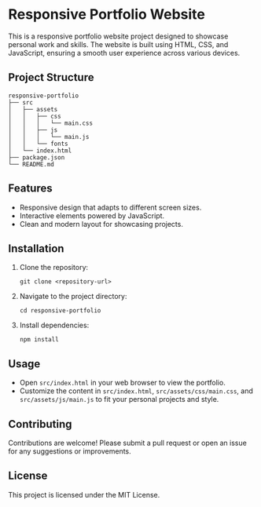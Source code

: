 # Responsive Portfolio Website

This is a responsive portfolio website project designed to showcase personal work and skills. The website is built using HTML, CSS, and JavaScript, ensuring a smooth user experience across various devices.

## Project Structure

```
responsive-portfolio
├── src
│   ├── assets
│   │   ├── css
│   │   │   └── main.css
│   │   ├── js
│   │   │   └── main.js
│   │   └── fonts
│   └── index.html
├── package.json
└── README.md
```

## Features

- Responsive design that adapts to different screen sizes.
- Interactive elements powered by JavaScript.
- Clean and modern layout for showcasing projects.

## Installation

1. Clone the repository:
   ```
   git clone <repository-url>
   ```
2. Navigate to the project directory:
   ```
   cd responsive-portfolio
   ```
3. Install dependencies:
   ```
   npm install
   ```

## Usage

- Open `src/index.html` in your web browser to view the portfolio.
- Customize the content in `src/index.html`, `src/assets/css/main.css`, and `src/assets/js/main.js` to fit your personal projects and style.

## Contributing

Contributions are welcome! Please submit a pull request or open an issue for any suggestions or improvements.

## License

This project is licensed under the MIT License.